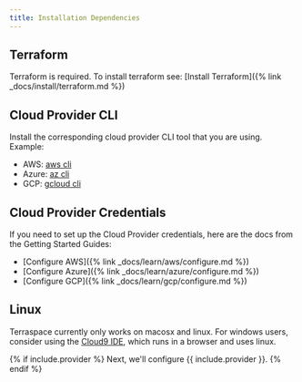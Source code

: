 ```yaml
---
title: Installation Dependencies
---
```


## Terraform

Terraform is required. To install terraform see: [Install Terraform]({% link _docs/install/terraform.md %})

## Cloud Provider CLI

Install the corresponding cloud provider CLI tool that you are using. Example:

* AWS: [aws cli](https://docs.aws.amazon.com/cli/latest/userguide/cli-chap-install.html)
* Azure: [az cli](https://docs.microsoft.com/en-us/cli/azure/install-azure-cli?view=azure-cli-latest)
* GCP: [gcloud cli](https://cloud.google.com/sdk/install)

## Cloud Provider Credentials

If you need to set up the Cloud Provider credentials, here are the docs from the Getting Started Guides:

* [Configure AWS]({% link _docs/learn/aws/configure.md %})
* [Configure Azure]({% link _docs/learn/azure/configure.md %})
* [Configure GCP]({% link _docs/learn/gcp/configure.md %})

## Linux

Terraspace currently only works on macosx and linux. For windows users, consider using the [Cloud9 IDE](https://aws.amazon.com/cloud9/), which runs in a browser and uses linux.

{% if include.provider %}
Next, we'll configure {{ include.provider }}.
{% endif %}
